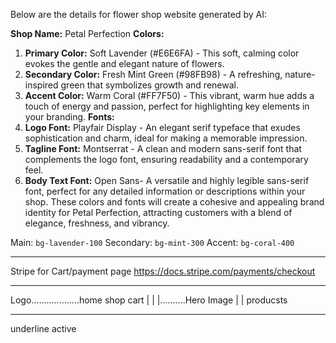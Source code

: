 Below are the details for flower shop website generated by AI:

**Shop Name:** Petal Perfection
**Colors:**

1. **Primary Color:** Soft Lavender (#E6E6FA) - This soft, calming color evokes the gentle and elegant nature of flowers.
2. **Secondary Color:** Fresh Mint Green (#98FB98) - A refreshing, nature-inspired green that symbolizes growth and renewal.
3. **Accent Color:** Warm Coral (#FF7F50) - This vibrant, warm hue adds a touch of energy and passion, perfect for highlighting key elements in your branding.
   **Fonts:**
4. **Logo Font:** Playfair Display - An elegant serif typeface that exudes sophistication and charm, ideal for making a memorable impression.
5. **Tagline Font:** Montserrat - A clean and modern sans-serif font that complements the logo font, ensuring readability and a contemporary feel.
6. **Body Text Font:** Open Sans- A versatile and highly legible sans-serif font, perfect for any detailed information or descriptions within your shop.
   These colors and fonts will create a cohesive and appealing brand identity for Petal Perfection, attracting customers with a blend of elegance, freshness, and vibrancy.

Main: `bg-lavender-100`
Secondary: `bg-mint-300`
Accent: `bg-coral-400`

---

Stripe for Cart/payment page
https://docs.stripe.com/payments/checkout

---

Logo...................home shop cart
|
|
|..........Hero Image
|
|
producsts

---

underline active
